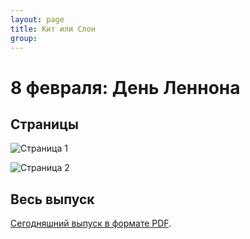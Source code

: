 ```yaml
---
layout: page
title: Кит или Слон
group: 
---
```


# 8 февраля: День Леннона

## Страницы

![Страница 1](https://www.dropbox.com/scl/fi/3vr0lmf23elkrg9ksk94k/2025-02-08-page001.jpg?rlkey=5gzxlu8rlmp88zm2is2dwyh5d&raw=1)

![Страница 2](https://www.dropbox.com/scl/fi/qozz8qrnkwnx9jfmmztbp/2025-02-08-page002.jpg?rlkey=77zlvmj3od2lt4x01gtpqk0gx&raw=1)

## Весь выпуск

[Сегодняшний выпуск в формате PDF](https://www.dropbox.com/scl/fi/l9x8if1p9j7fvukuzvqk7/2025-02-08.pdf?rlkey=6ahigbb0rtqg1ifaipdwpe7tr&raw=1). 


